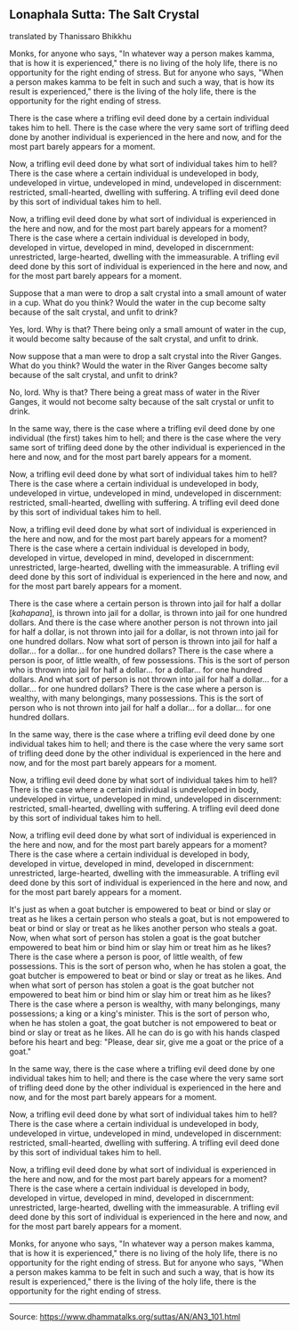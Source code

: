 ## Lonaphala Sutta: The Salt Crystal   
translated by Thanissaro Bhikkhu

Monks, for anyone who says, "In whatever way a person makes kamma, that is how it is experienced," there is no living of the holy life, there is no opportunity for the right ending of stress. But for anyone who says, "When a person makes kamma to be felt in such and such a way, that is how its result is experienced," there is the living of the holy life, there is the opportunity for the right ending of stress.

There is the case where a trifling evil deed done by a certain individual takes him to hell. There is the case where the very same sort of trifling deed done by another individual is experienced in the here and now, and for the most part barely appears for a moment.

Now, a trifling evil deed done by what sort of individual takes him to hell? There is the case where a certain individual is undeveloped in body, undeveloped in virtue, undeveloped in mind, undeveloped in discernment: restricted, small-hearted, dwelling with suffering. A trifling evil deed done by this sort of individual takes him to hell.

Now, a trifling evil deed done by what sort of individual is experienced in the here and now, and for the most part barely appears for a moment? There is the case where a certain individual is developed in body, developed in virtue, developed in mind, developed in discernment: unrestricted, large-hearted, dwelling with the immeasurable. A trifling evil deed done by this sort of individual is experienced in the here and now, and for the most part barely appears for a moment.

Suppose that a man were to drop a salt crystal into a small amount of water in a cup. What do you think? Would the water in the cup become salty because of the salt crystal, and unfit to drink?

Yes, lord. Why is that? There being only a small amount of water in the cup, it would become salty because of the salt crystal, and unfit to drink.

Now suppose that a man were to drop a salt crystal into the River Ganges. What do you think? Would the water in the River Ganges become salty because of the salt crystal, and unfit to drink?

No, lord. Why is that? There being a great mass of water in the River Ganges, it would not become salty because of the salt crystal or unfit to drink.

In the same way, there is the case where a trifling evil deed done by one individual (the first) takes him to hell; and there is the case where the very same sort of trifling deed done by the other individual is experienced in the here and now, and for the most part barely appears for a moment.

Now, a trifling evil deed done by what sort of individual takes him to hell? There is the case where a certain individual is undeveloped in body, undeveloped in virtue, undeveloped in mind, undeveloped in discernment: restricted, small-hearted, dwelling with suffering. A trifling evil deed done by this sort of individual takes him to hell.

Now, a trifling evil deed done by what sort of individual is experienced in the here and now, and for the most part barely appears for a moment? There is the case where a certain individual is developed in body, developed in virtue, developed in mind, developed in discernment: unrestricted, large-hearted, dwelling with the immeasurable. A trifling evil deed done by this sort of individual is experienced in the here and now, and for the most part barely appears for a moment.

There is the case where a certain person is thrown into jail for half a dollar [*kahapana*], is thrown into jail for a dollar, is thrown into jail for one hundred dollars. And there is the case where another person is not thrown into jail for half a dollar, is not thrown into jail for a dollar, is not thrown into jail for one hundred dollars. Now what sort of person is thrown into jail for half a dollar... for a dollar... for one hundred dollars? There is the case where a person is poor, of little wealth, of few possessions. This is the sort of person who is thrown into jail for half a dollar... for a dollar... for one hundred dollars. And what sort of person is not thrown into jail for half a dollar... for a dollar... for one hundred dollars? There is the case where a person is wealthy, with many belongings, many possessions. This is the sort of person who is not thrown into jail for half a dollar... for a dollar... for one hundred dollars.

In the same way, there is the case where a trifling evil deed done by one individual takes him to hell; and there is the case where the very same sort of trifling deed done by the other individual is experienced in the here and now, and for the most part barely appears for a moment.

Now, a trifling evil deed done by what sort of individual takes him to hell? There is the case where a certain individual is undeveloped in body, undeveloped in virtue, undeveloped in mind, undeveloped in discernment: restricted, small-hearted, dwelling with suffering. A trifling evil deed done by this sort of individual takes him to hell.

Now, a trifling evil deed done by what sort of individual is experienced in the here and now, and for the most part barely appears for a moment? There is the case where a certain individual is developed in body, developed in virtue, developed in mind, developed in discernment: unrestricted, large-hearted, dwelling with the immeasurable. A trifling evil deed done by this sort of individual is experienced in the here and now, and for the most part barely appears for a moment.

It's just as when a goat butcher is empowered to beat or bind or slay or treat as he likes a certain person who steals a goat, but is not empowered to beat or bind or slay or treat as he likes another person who steals a goat. Now, when what sort of person has stolen a goat is the goat butcher empowered to beat him or bind him or slay him or treat him as he likes? There is the case where a person is poor, of little wealth, of few possessions. This is the sort of person who, when he has stolen a goat, the goat butcher is empowered to beat or bind or slay or treat as he likes. And when what sort of person has stolen a goat is the goat butcher not empowered to beat him or bind him or slay him or treat him as he likes? There is the case where a person is wealthy, with many belongings, many possessions; a king or a king's minister. This is the sort of person who, when he has stolen a goat, the goat butcher is not empowered to beat or bind or slay or treat as he likes. All he can do is go with his hands clasped before his heart and beg: "Please, dear sir, give me a goat or the price of a goat."

In the same way, there is the case where a trifling evil deed done by one individual takes him to hell; and there is the case where the very same sort of trifling deed done by the other individual is experienced in the here and now, and for the most part barely appears for a moment.

Now, a trifling evil deed done by what sort of individual takes him to hell? There is the case where a certain individual is undeveloped in body, undeveloped in virtue, undeveloped in mind, undeveloped in discernment: restricted, small-hearted, dwelling with suffering. A trifling evil deed done by this sort of individual takes him to hell.

Now, a trifling evil deed done by what sort of individual is experienced in the here and now, and for the most part barely appears for a moment? There is the case where a certain individual is developed in body, developed in virtue, developed in mind, developed in discernment: unrestricted, large-hearted, dwelling with the immeasurable. A trifling evil deed done by this sort of individual is experienced in the here and now, and for the most part barely appears for a moment.

Monks, for anyone who says, "In whatever way a person makes kamma, that is how it is experienced," there is no living of the holy life, there is no opportunity for the right ending of stress. But for anyone who says, "When a person makes kamma to be felt in such and such a way, that is how its result is experienced," there is the living of the holy life, there is the opportunity for the right ending of stress.

---
Source: https://www.dhammatalks.org/suttas/AN/AN3_101.html
